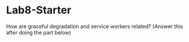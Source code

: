 # Lab8-Starter

How are graceful degradation and service workers related? (Answer this after doing the part below)